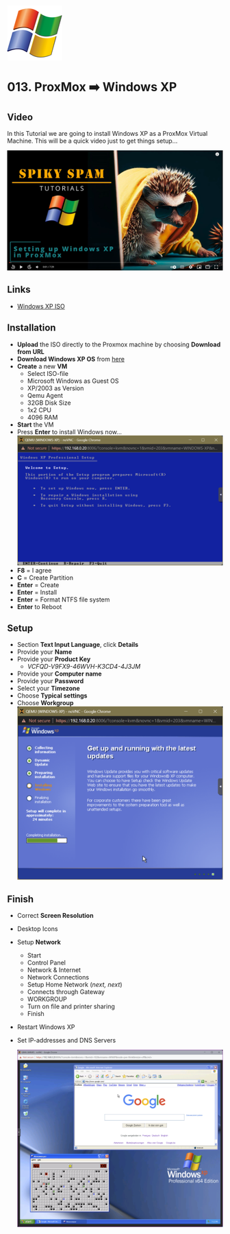 ![Windows XP](_assets/images/winxp.png)
# 013. ProxMox ➡️ Windows XP

## Video

In this Tutorial we are going to install Windows XP as a ProxMox Virtual Machine.
This will be a quick video just to get things setup...

[![Video](_assets/images/winxp-video.png)](https://youtu.be/oVtafjjl7zo)

## Links

- [Windows XP ISO](https://isoriver.com/windows-xp-iso-download)

## Installation

- **Upload** the ISO directly to the Proxmox machine by choosing **Download from URL**
- **Download Windows XP OS** from [here](https://archive.org/download/WindowsXPProfessional64BitCorporateEdition/Windows%20XP%20Professional%2064-bit%20Corporate%20Edition%28CD%20Key%20VCFQD-V9FX9-46WVH-K3CD4-4J3JM%29.iso)
- **Create** a new **VM** 
  - Select ISO-file
  - Microsoft Windows as Guest OS
  - XP/2003 as Version
  - Qemu Agent
  - 32GB Disk Size
  - 1x2 CPU
  - 4096 RAM
- **Start** the VM
- Press **Enter** to install Windows now...
  ![WinXP Install 01](_assets/images/winxp-install-01.png)
- **F8** = I agree
- **C** = Create Partition
- **Enter** = Create
- **Enter** = Install
- **Enter** = Format NTFS file system
- **Enter** to Reboot

## Setup

- Section **Text Input Language**, click **Details**
- Provide your **Name**
- Provide your **Product Key**
  - *VCFQD-V9FX9-46WVH-K3CD4-4J3JM*
- Provide your **Computer name**
- Provide your **Password**
- Select your **Timezone**
- Choose **Typical settings**
- Choose **Workgroup**
  ![WinXP Install 02](_assets/images/winxp-install-02.png)

## Finish

- Correct **Screen Resolution**
- Desktop Icons
- Setup **Network**
  - Start
  - Control Panel
  - Network & Internet
  - Network Connections
  - Setup Home Network (*next, next*)
  - Connects through Gateway
  - WORKGROUP
  - Turn on file and printer sharing
  - Finish
- Restart Windows XP
- Set IP-addresses and DNS Servers

  ![WinXP Install 03](_assets/images/winxp-install-03.png)
